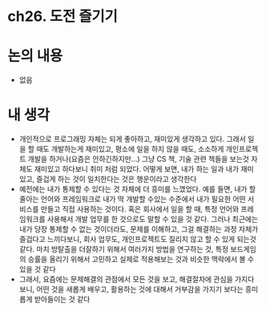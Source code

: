# ch26. 도전 즐기기

# 논의 내용

- 없음

# 내 생각

- 개인적으로 프로그래밍 자체는 되게 좋아하고, 재미있게 생각하고 있다. 그래서 일을 할 때도 개발하는게 재미있고, 평소에 일을 하지 않을 때도, 소소하게 개인프로젝트 개발을 하거나(요즘은 안하긴하지만…) 그냥 CS 책, 기술 관련 책들을 보는것 자체도 재미있고 하다보니 취미 처럼 되었다. 어떻게 보면, 내가 하는 일과 내가 재미있고, 즐겁게 하는 것이 일치한다는 것은 행운이라고 생각한다
- 예전에는 내가 통제할 수 있다는 것 자체에 더 흥미를 느꼈었다. 예를 들면, 내가 할줄아는 언어와 프레임워크로 내가 딱 개발할 수있는 수준에서 내가 필요한 어떤 서비스를 만들고 직접 사용하는 것이다. 혹은 회사에서 일을 할 때, 특정 언어와 프레임워크를 사용해서 개발 업무를 한 것으로도 말할 수 있을 것 같다. 그러나 최근에는 내가 당장 통제할 수 없는 것이더라도, 문제를 이해하고, 그걸 해결하는 과정 자체가 즐겁다고 느끼다보니, 회사 업무도, 개인프로젝트도 질리지 않고 할 수 있게 되는것 같다. 마치 방탈출을 더잘하기 위해서 여러가지 방법을 연구하는 것, 특정 보드게임의 승률을 올리기 위해서 고민하고 실제로 적용해보는 것과 비슷한 맥락에서 볼 수 있을 것 같다
- 그래서, 요즘에는 문제해결의 관점에서 모든 것을 보고, 해결절차에 관심을 가지다보니, 어떤 것을 새롭게 배우고, 활용하는 것에 대해서 거부감을 가지기 보다는 흥미롭게 받아들이는 것 같다